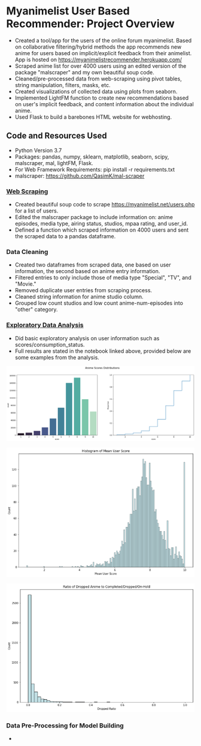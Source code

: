# Myanimelist User Based Recommender: Project Overview
- Created a tool/app for the users of the online forum myanimelist. Based on collaborative filtering/hybrid methods the app recommends new anime for users based on implicit/explicit feedback from their animelist. App is hosted on https://myanimelistrecommender.herokuapp.com/
- Scraped anime list for over 4000 users using an edited version of the package "malscraper" and my own beautiful soup code. 
- Cleaned/pre-processed data from web-scraping using pivot tables, string manipulation, filters, masks, etc. 
- Created visualizations of collected data using plots from seaborn.
- Implemented LightFM function to create new recommendations based on user's implicit feedback, and content information about the individual anime. 
- Used Flask to build a barebones HTML website for webhosting. 
## Code and Resources Used
- Python Version 3.7
- Packages: pandas, numpy, sklearn, matplotlib, seaborn, scipy, malscraper, mal, lightFM, Flask.
- For Web Framework Requirements: pip install -r requirements.txt
- malscraper: https://github.com/QasimK/mal-scraper

### [Web Scraping](https://github.com/AdamSabol89/MAL-recommender-user/blob/master/MAL_Recommender_Scraping.ipynb)
- Created beautiful soup code to scrape https://myanimelist.net/users.php for a list of users. 
- Edited the malscraper package to include information on: anime episodes, media type, airing status, studios, mpaa rating, and user_id. 
- Defined a function which scraped information on 4000 users and sent the scraped data to a pandas dataframe. 

### Data Cleaning
- Created two dataframes from scraped data, one based on user information, the second based on anime entry information.
- Filtered entries to only include those of media type "Special", "TV", and "Movie." 
- Removed duplicate user entries from scraping process. 
- Cleaned string information for anime studio column. 
- Grouped low count studios and low count anime-num-episodes into "other" category.

### [Exploratory Data Analysis](https://github.com/AdamSabol89/MAL-recommender-user/blob/master/MAL_Recommender_Data_exploration.ipynb)
- Did basic exploratory analysis on user information such as scores/consumption_status. 
- Full results are stated in the notebook linked above, provided below are some examples from the analysis. 
<p align="center">
  <img src="https://github.com/AdamSabol89/MAL-recommender-user/blob/master/figures/mean_count_plot_scores.png">
</p>
<p align="center">
  <img src="https://github.com/AdamSabol89/MAL-recommender-user/blob/master/figures/mean_user_score.png">
</p>
<p align="center">
  <img src="https://github.com/AdamSabol89/MAL-recommender-user/blob/master/figures/ratio_dropped.png">
</p>

### Data Pre-Processing for Model Building 
- 

